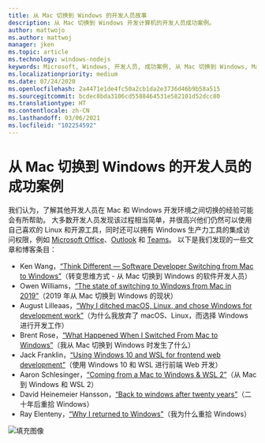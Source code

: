 ```yaml
---
title: 从 Mac 切换到 Windows 的开发人员故事
description: 从 Mac 切换到 Windows 开发计算机的开发人员成功案例。
author: mattwojo
ms.author: mattwoj
manager: jken
ms.topic: article
ms.technology: windows-nodejs
keywords: Microsoft, Windows, 开发人员, 成功案例, 从 Mac 切换到 Windows, Mac 到 Windows, WSL
ms.localizationpriority: medium
ms.date: 07/24/2020
ms.openlocfilehash: 2a4471e1de4fc50a2cb1da2e3736d46b9b58a515
ms.sourcegitcommit: bcdec8bda3106cd5588464531e582101d52dcc80
ms.translationtype: HT
ms.contentlocale: zh-CN
ms.lasthandoff: 03/06/2021
ms.locfileid: "102254592"
---
```

# <a name="stories-from-developers-who-have-switched-from-mac-to-windows"></a>从 Mac 切换到 Windows 的开发人员的成功案例

我们认为，了解其他开发人员在 Mac 和 Windows 开发环境之间切换的经验可能会有所帮助。 大多数开发人员发现该过程相当简单，并很高兴他们仍然可以使用自己喜欢的 Linux 和开源工具，同时还可以拥有 Windows 生产力工具的集成访问权限，例如 [Microsoft Office](https://www.microsoft.com/microsoft-365/products-apps-services)、[Outlook](https://www.microsoft.com/microsoft-365/outlook/email-and-calendar-software-microsoft-outlook) 和 [Teams](https://www.microsoft.com/microsoft-365/microsoft-teams/group-chat-software)。 以下是我们发现的一些文章和博客条目：

* Ken Wang，[“Think Different — Software Developer Switching from Mac to Windows”](https://medium.com/@kenwang_57215/software-developer-switching-from-mac-to-windows-66773d331910)（转变思维方式 - 从 Mac 切换到 Windows 的软件开发人员）
* Owen Williams，[“The state of switching to Windows from Mac in 2019”](https://char.gd/blog/2019/the-state-of-switching-to-windows-from-mac-in-2019)（2019 年从 Mac 切换到 Windows 的现状）
* August Lilleaas，[“Why I ditched macOS, Linux, and chose Windows for development work”](https://augustl.com/blog/2019/choosing_windows_over_macos_linux/)（为什么我放弃了 macOS、Linux，而选择 Windows 进行开发工作）
* Brent Rose，[“What Happened When I Switched From Mac to Windows”](https://www.wired.com/story/rant-switching-from-mac-to-windows/)（我从 Mac 切换到 Windows 时发生了什么）
* Jack Franklin，[“Using Windows 10 and WSL for frontend web development”](https://www.jackfranklin.co.uk/blog/frontend-development-with-windows-10/)（使用 Windows 10 和 WSL 进行前端 Web 开发）
* Aaron Schlesinger，[“Coming from a Mac to Windows & WSL 2”](https://arschles.com/blog/coming-from-a-mac-to-windows-wsl-2/)（从 Mac 到 Windows 和 WSL 2）
* David Heinemeier Hansson，[“Back to windows after twenty years”](https://m.signalvnoise.com/back-to-windows-after-twenty-years/)（二十年后重拾 Windows）
* Ray Elenteny，[“Why I returned to Windows”](https://dzone.com/articles/why-i-returned-to-windows)（我为什么重拾 Windows）


![填充图像](../images/flashy-office2.png)